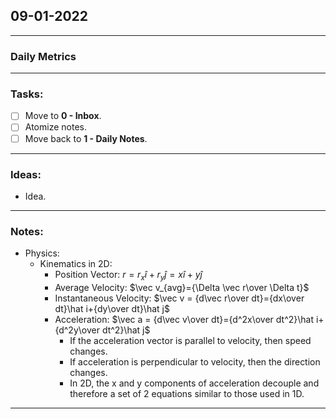 ## 09-01-2022
---
### Daily Metrics
---
### Tasks:
- [ ] Move to **0 - Inbox**.
- [ ] Atomize notes.
- [ ] Move back to **1 - Daily Notes**.
---
### Ideas:
- Idea.
---
### Notes:
- Physics:
	- Kinematics in 2D:
		- Position Vector: $r=r_x\hat i+r_y\hat j=x\hat i+y\hat j$
		- Average Velocity: $\vec v_{avg}={\Delta \vec r\over \Delta t}$
		- Instantaneous Velocity: $\vec v = {d\vec r\over dt}={dx\over dt}\hat i+{dy\over dt}\hat j$ 
		- Acceleration: $\vec a = {d\vec v\over dt}={d^2x\over dt^2}\hat i+{d^2y\over dt^2}\hat j$
			- If the acceleration vector is parallel to velocity, then speed changes.
			- If acceleration is perpendicular to velocity, then the direction changes.
			- In 2D, the x and y components of acceleration decouple and therefore a set of 2 equations similar to those used in 1D.
---